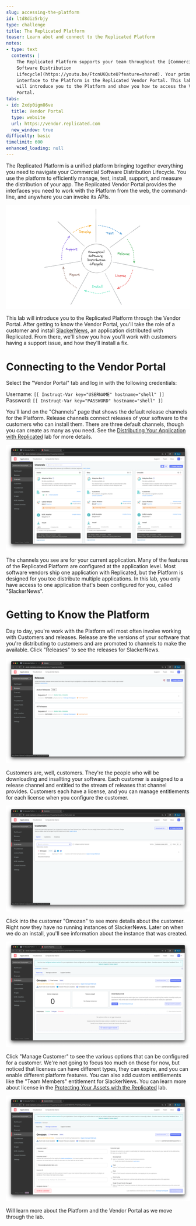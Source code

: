 ```yaml
---
slug: accessing-the-platform
id: ltd8diz5rbjy
type: challenge
title: The Replicated Platform
teaser: Learn abot and connect to the Replicated Platform
notes:
- type: text
  contents: |
    The Replicated Platform supports your team throughout the [Commercial
    Software Distribution
    Lifecycle](https://youtu.be/FtcnUKQuteU?feature=shared). Your primary
    interface to the Platform is the Replicated Vendor Portal. This lab
    will introduce you to the Platform and show you how to access the Vendor
    Portal.
tabs:
- id: 2xdp0igm86ve
  title: Vendor Portal
  type: website
  url: https://vendor.replicated.com
  new_window: true
difficulty: basic
timelimit: 600
enhanced_loading: null
---
```


The Replicated Platform is a unified platform bringing together everything you
need to navigate your Commercial Software Distribution Lifecycle. You use the
platform to efficiently manage, test, install, support, and measure the
distribution of your app. The Replicated Vendor Portal provides the interfaces
you need to work with the Platform from the web, the command-line, and
anywhere you can invoke its APIs.

![Commercial Software Distribution Lifecycle](../assets/lifecycle.png)

This lab will introduce you to the Replicated Platform through the Vendor
Portal. After getting to know the Vendor Portal, you'll take the role of a
customer and install [SlackerNews](https://slackernews.io), an application
distributed with Replicated. From there, we'll show you how you'll work with
customers having a support issue, and how they'll install a fix.

Connecting to the Vendor Portal
===============================

Select the "Vendor Portal" tab and log in with the following credentials:

Username: `[[ Instruqt-Var key="USERNAME" hostname="shell" ]]`<br/>
Password: `[[ Instruqt-Var key="PASSWORD" hostname="shell" ]]`

You'll land on the "Channels" page that shows the default release channels for
the Platform. Release channels connect releases of your software to the
customers who can install them. There are three default channels, though you
can create as many as you need. See the [Distributing Your Application with
Replicated](https://play.instruqt.com/replicated/tracks/distributing-with-replicated)
lab for more details.

![Channels Page](../assets/channels-page.png)

The channels you see are for your current application. Many of the features of
the Replicated Platform are configured at the application level. Most software
vendors ship one application with Replicated, but the Platform is designed for
you toe distribute multiple applications. In this lab, you only have access to
one application that's been configured for you, called "SlackerNews".

Getting to Know the Platform
============================

Day to day, you're work with the Platform will most often involve working with
Customers and releases. Release are the versions of your software that you're
distributing to customers and are promoted to channels to make the available.
Click "Releases" to see the releases for SlackerNews. 

![Releases Page](../assets/releases-page.png)

Customers are, well, customers. They're the people who will be downloading and
insallting your software. Each customer is assigned to a release channel and
entitled to the stream of releases that channel provides. Customers each have
a license, and you can manage entitlements for each license when you
configure the customer.

![Customers Page](../assets/customers-page.png)

Click into the customer "Omozan" to see more details about the customer.
Right now they have no running instances of SlackerNews. Later on when we do
an install, you'll see information about the instance that was created.

![Omozan Customer Page](../assets/omozan-customer-page.png)

Click "Manage Customer" to see the various options that can be configured for
a customer. We're not going to focus too much on those for now, but noticed
that licenses can have different types, they can expire, and you can enable
different platform features. You can also add custom entitlements like the
"Team Members" entitlement for SlackerNews. You can learn more about license
in the [Protecting Your Assets with the Replicated](https://play.instruqt.com/replicated/tracks/protecting-your-assets) lab.

![Manage Customer Page](../assets/manage-customer-page.png)

Will learn more about the Platform and the Vendor Portal as we move through the lab.
